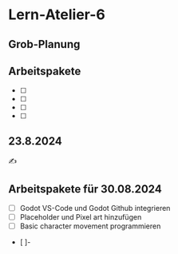 # Lern-Atelier-6

## Grob-Planung


## Arbeitspakete
- [ ] 
- [ ] 
- [ ]
- [ ]


## 23.8.2024
✍️ 

## Arbeitspakete für 30.08.2024
- [ ] Godot VS-Code und Godot Github integrieren
- [ ] Placeholder und Pixel art hinzufügen
- [ ] Basic character movement programmieren
- [ ]-
